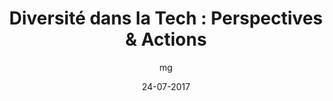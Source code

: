 ---
layout: video
title: "Diversité dans la Tech : Perspectives & Actions"
youtube_slug: 'JJdfcs_Zj88'
date: 24-07-2017
author: mg
labels:
  - talk
pushed: true
thumbnail: 2017-07-24-talk-diversite-dans-la-tech.jpg
description: "Le Wagon Montréal était honoré de recevoir 4 invités exceptionnels à son Wagon Talk: Cassie L. Rhéaume, Chloé Freslon, Emma Williams et Ilias Benjelloun, pour une édition spéciale portant sur le thème de la diversité dans la tech."
---